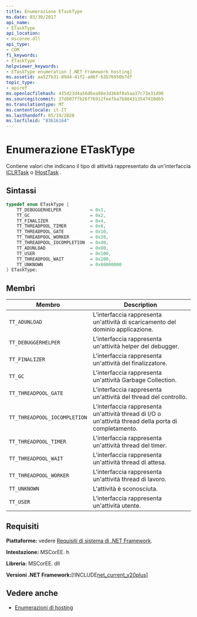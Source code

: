 ```yaml
---
title: Enumerazione ETaskType
ms.date: 03/30/2017
api_name:
- ETaskType
api_location:
- mscoree.dll
api_type:
- COM
f1_keywords:
- ETaskType
helpviewer_keywords:
- ETaskType enumeration [.NET Framework hosting]
ms.assetid: aa527b31-89d4-41f2-ad6f-63b76950b7df
topic_type:
- apiref
ms.openlocfilehash: 435d23d4a56d6ea98e3d368f0a5aa37c73e31d96
ms.sourcegitcommit: 27db07ffb26f76912feefba7b884313547410db5
ms.translationtype: MT
ms.contentlocale: it-IT
ms.lasthandoff: 05/19/2020
ms.locfileid: "83616164"
---
```

# <a name="etasktype-enumeration"></a>Enumerazione ETaskType
Contiene valori che indicano il tipo di attività rappresentato da un'interfaccia [ICLRTask](../../../../docs/framework/unmanaged-api/hosting/iclrtask-interface.md) o [IHostTask](ihosttask-interface.md) .  
  
## <a name="syntax"></a>Sintassi  
  
```cpp  
typedef enum ETaskType {  
    TT_DEBUGGERHELPER           = 0x1,  
    TT_GC                       = 0x2,  
    TT_FINALIZER                = 0x4,  
    TT_THREADPOOL_TIMER         = 0x8,  
    TT_THREADPOOL_GATE          = 0x10,  
    TT_THREADPOOL_WORKER        = 0x20,  
    TT_THREADPOOL_IOCOMPLETION  = 0x40,  
    TT_ADUNLOAD                 = 0x80,  
    TT_USER                     = 0x100,  
    TT_THREADPOOL_WAIT          = 0x200,  
    TT_UNKNOWN                  = 0x80000000  
} ETaskType;  
```  
  
## <a name="members"></a>Membri  
  
|Membro|Description|  
|------------|-----------------|  
|`TT_ADUNLOAD`|L'interfaccia rappresenta un'attività di scaricamento del dominio applicazione.|  
|`TT_DEBUGGERHELPER`|L'interfaccia rappresenta un'attività helper del debugger.|  
|`TT_FINALIZER`|L'interfaccia rappresenta un'attività del finalizzatore.|  
|`TT_GC`|L'interfaccia rappresenta un'attività Garbage Collection.|  
|`TT_THREADPOOL_GATE`|L'interfaccia rappresenta un'attività del thread del controllo.|  
|`TT_THREADPOOL_IOCOMPLETION`|L'interfaccia rappresenta un'attività thread di I/O o un'attività thread della porta di completamento.|  
|`TT_THREADPOOL_TIMER`|L'interfaccia rappresenta un'attività thread del timer.|  
|`TT_THREADPOOL_WAIT`|L'interfaccia rappresenta un'attività thread di attesa.|  
|`TT_THREADPOOL_WORKER`|L'interfaccia rappresenta un'attività thread di lavoro.|  
|`TT_UNKNOWN`|L'attività è sconosciuta.|  
|`TT_USER`|L'interfaccia rappresenta un'attività utente.|  
  
## <a name="requirements"></a>Requisiti  
 **Piattaforme:** vedere [Requisiti di sistema di .NET Framework](../../get-started/system-requirements.md).  
  
 **Intestazione:** MSCorEE. h  
  
 **Libreria:** MSCorEE. dll  
  
 **Versioni .NET Framework:**[!INCLUDE[net_current_v20plus](../../../../includes/net-current-v20plus-md.md)]  
  
## <a name="see-also"></a>Vedere anche

- [Enumerazioni di hosting](hosting-enumerations.md)
